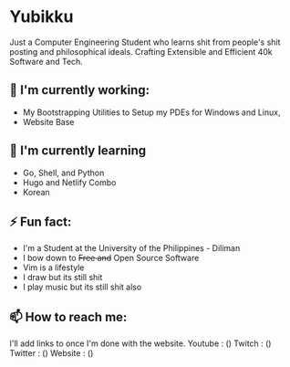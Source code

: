 # Yubikku
Just a Computer Engineering Student who learns shit from people's shit posting and philosophical ideals. Crafting Extensible and Efficient 40k Software and Tech. 

## 🔬 I'm currently working:
- My Bootstrapping Utilities to Setup my PDEs for Windows and Linux,
- Website Base

## 📖 I'm currently learning
- Go, Shell, and Python
- Hugo and Netlify Combo
- Korean

## ⚡ Fun fact:
- I'm a Student at the University of the Philippines - Diliman
- I bow down to ~~Free and~~ Open Source Software
- Vim is a lifestyle
- I draw but its still shit
- I play music but its still shit also
<!-- - I Stream on the Weekends -->
<!-- - I Make Random Vids(YouTube Link) -->
 
## 📫 How to reach me:
I'll add links to once I'm done with the website.
Youtube : ()
Twitch : ()
Twitter : ()
Website : ()
